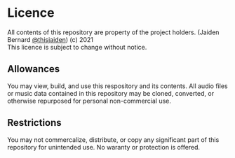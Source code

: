 Licence
===
All contents of this repository are property of the project holders. (Jaiden Bernard [@thisjaiden](https://github.com/thisjaiden)) (c) 2021  
This licence is subject to change without notice.

Allowances
---
You may view, build, and use this respository and its contents. All audio files or music data contained in this repository may be cloned, converted, or otherwise repurposed for personal non-commercial use.

Restrictions
---
You may not commercalize, distribute, or copy any significant part of this repository for unintended use. No waranty or protection is offered.

